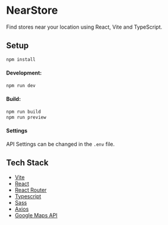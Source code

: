 # NearStore

Find stores near your location using React, Vite and TypeScript.

## Setup

```bash
npm install
```

#### Development:

```bash
npm run dev
```

#### Build:

```bash
npm run build
npm run preview
```

#### Settings

API Settings can be changed in the `.env` file.

## Tech Stack

- [Vite](https://vite.io/)
- [React](https://reactjs.org/)
- [React Router](https://reacttraining.com/react-router/)
- [Typescript](https://www.typescriptlang.org/)
- [Sass](https://sass-lang.com/)
- [Axios](https://github.com/axios/axios)
- [Google Maps API](https://developers.google.com/maps/documentation/javascript/overview)

